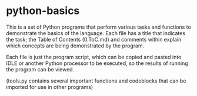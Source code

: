 # python-basics

This is a set of Python programs that perform various tasks and functions to demonstrate the basics of the
language. Each file has a title that indicates the task; the Table of Contents (0.ToC.md) and comments within
explain which concepts are being demonstrated by the program.

Each file is just the program script, which can be copied and pasted into IDLE or another Python processor to
be executed, so the results of running the program can be viewed.

(tools.py contains several important functions and codeblocks that can be imported for use in other programs)
